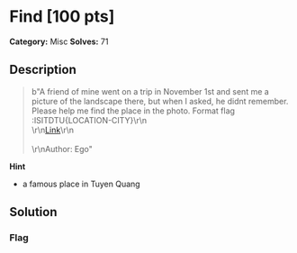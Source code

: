 # Find [100 pts]

**Category:** Misc
**Solves:** 71

## Description
>b"A friend of mine went on a trip in November 1st and sent me a picture of the landscape there, but when I asked, he didnt remember. Please help me find the place in the photo. Format flag :ISITDTU{LOCATION-CITY}\r\n<br>\r\n[Link](https://drive.google.com/file/d/1TlVZCquLvcn4ViNXuzwaUQm9St1O7xn7/view)\r\n<br><br>\r\nAuthor: Ego"

**Hint**
* a famous place in Tuyen Quang

## Solution

### Flag

